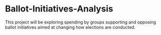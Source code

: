 # Ballot-Initiatives-Analysis
This project will be exploring spending by groups supporting and opposing ballot initiatives aimed at changing how elections are conducted.
